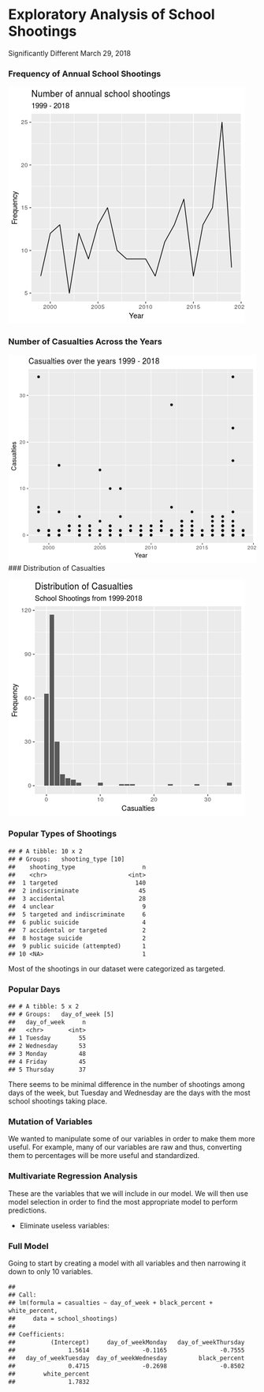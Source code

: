 Exploratory Analysis of School Shootings
================
Significantly Different
March 29, 2018

### Frequency of Annual School Shootings

![](project_files/figure-gfm/quan-shootings-1.png)<!-- -->

### Number of Casualties Across the Years

![](project_files/figure-gfm/freq-casualties-1.png)<!-- --> \#\#\#
Distribution of Casualties

![](project_files/figure-gfm/dist-casualties-1.png)<!-- -->

### Popular Types of Shootings

    ## # A tibble: 10 x 2
    ## # Groups:   shooting_type [10]
    ##    shooting_type                   n
    ##    <chr>                       <int>
    ##  1 targeted                      140
    ##  2 indiscriminate                 45
    ##  3 accidental                     28
    ##  4 unclear                         9
    ##  5 targeted and indiscriminate     6
    ##  6 public suicide                  4
    ##  7 accidental or targeted          2
    ##  8 hostage suicide                 2
    ##  9 public suicide (attempted)      1
    ## 10 <NA>                            1

Most of the shootings in our dataset were categorized as targeted.

### Popular Days

    ## # A tibble: 5 x 2
    ## # Groups:   day_of_week [5]
    ##   day_of_week     n
    ##   <chr>       <int>
    ## 1 Tuesday        55
    ## 2 Wednesday      53
    ## 3 Monday         48
    ## 4 Friday         45
    ## 5 Thursday       37

There seems to be minimal difference in the number of shootings among
days of the week, but Tuesday and Wednesday are the days with the most
school shootings taking place.

### Mutation of Variables

We wanted to manipulate some of our variables in order to make them more
useful. For example, many of our variables are raw and thus, converting
them to percentages will be more useful and standardized.

### Multivariate Regression Analysis

These are the variables that we will include in our model. We will then
use model selection in order to find the most appropriate model to
perform predictions.

  - Eliminate useless variables:

### Full Model

Going to start by creating a model with all variables and then narrowing
it down to only 10 variables.

    ## 
    ## Call:
    ## lm(formula = casualties ~ day_of_week + black_percent + white_percent, 
    ##     data = school_shootings)
    ## 
    ## Coefficients:
    ##          (Intercept)     day_of_weekMonday   day_of_weekThursday  
    ##               1.5614               -0.1165               -0.7555  
    ##   day_of_weekTuesday  day_of_weekWednesday         black_percent  
    ##               0.4715               -0.2698               -0.8502  
    ##        white_percent  
    ##               1.7832
